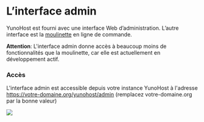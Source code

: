 # L’interface admin

YunoHost est fourni avec une interface Web d’administration. L’autre interface est la [moulinette](/moulinette_fr) en ligne de commande.

**Attention**: L'interface admin donne accès à beaucoup moins de fonctionnalités que la moulinette, car elle est actuellement en développement actif.

### Accès

L'interface admin est accessible depuis votre instance YunoHost à l'adresse https://votre-domaine.org/yunohost/admin (remplacez votre-domaine.org par la bonne valeur)

<div class="text-center"><img src="http://pix.toile-libre.org/upload/original/1385468349.png"></div>
